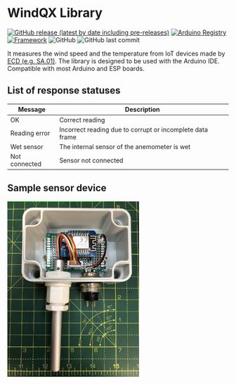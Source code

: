 # WindQX Library
[![GitHub release (latest by date including pre-releases)](https://img.shields.io/github/v/release/McOrts/WindQX_Library?include_prereleases)](https://github.com/McOrts/WindQX_Library/releases) [![Arduino Registry](https://www.ardu-badge.com/badge/WindQX_Library.svg)](https://www.arduinolibraries.info/libraries/WindQX_Library) [![Framework](https://img.shields.io/badge/Framework-Arduino-blue)](https://www.arduino.cc/) ![GitHub](https://img.shields.io/github/license/McOrts/WindQX_Library) ![GitHub last commit](https://img.shields.io/github/last-commit/McOrts/WindQX_Library)

It measures the wind speed and the temperature from IoT devices made by [ECD (e.g. SA.01)](https://ecdsl.com/en/producto/sa-01-2/). The library is designed to be used with the Arduino IDE. Compatible with most Arduino and ESP boards.

## List of response statuses
| Message | Description |
|-----------|-----------|
| OK | Correct reading |
| Reading error | Incorrect reading due to corrupt or incomplete data frame |
| Wet sensor | The internal sensor of the anemometer is wet |
| Not connected | Sensor not connected |

## Sample sensor device
<img src="https://github.com/ElectronicCircuitDesing/solid_state_anemometer_wifi/blob/main/img/IMG_7342.png" width="300" align="center"/>
